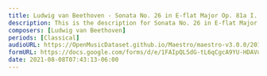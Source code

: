 ```yaml
---
title: Ludwig van Beethoven - Sonata No. 26 in E-flat Major Op. 81a I. Das Lebewohl. Adagio - Allegro (1)
description: This is the description for Sonata No. 26 in E-flat Major Op. 81a I. Das Lebewohl. Adagio - Allegro by Ludwig van Beethoven
composers: [Ludwig van Beethoven]
periods: [Classical]
audioURL: https://OpenMusicDataset.github.io/Maestro/maestro-v3.0.0/2015/MIDI-Unprocessed_R1_D2-21-22_mid--AUDIO-from_mp3_22_R1_2015_wav--2.midi
formURL: https://docs.google.com/forms/d/e/1FAIpQLSdG-tL6qCgcA9YU-HDAVu_qVMe_-5hz6WfC9WwS2FhijqojYA/viewform
date: 2021-08-08T07:43:13-06:00
---
```

